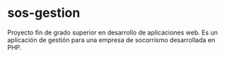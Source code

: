 # sos-gestion
Proyecto fin de grado superior en desarrollo de aplicaciones web. Es un aplicación de gestión para una empresa de socorrismo desarrollada en PHP.
